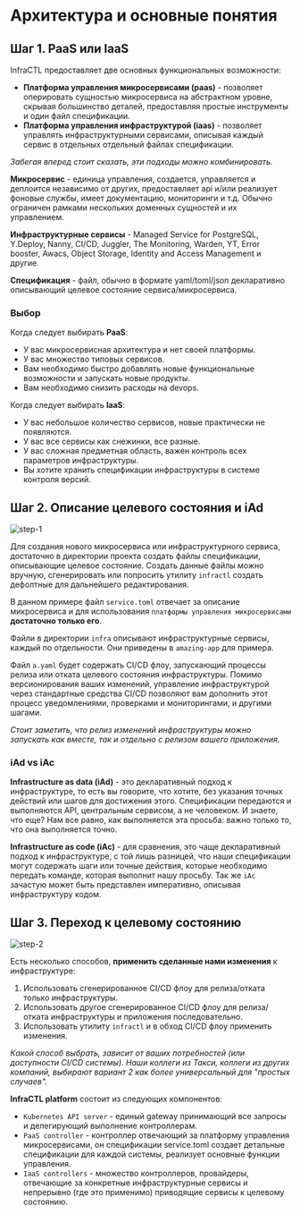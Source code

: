 # Архитектура и основные понятия

## Шаг 1. PaaS или IaaS

InfraCTL предоставляет две основных функциональных возможности:

* **Платформа управления микросервисами (paas)** - позволяет оперировать сущностью микросервиса на абстрактном уровне, скрывая большинство деталей, предоставляя простые инструменты и один файл спецификации.
* **Платформа управления инфраструктурой (iaas)** - позволяет управлять инфраструктурными сервисами, описывая каждый сервис в отдельных отдельный файлах спецификации.

_Забегая вперед стоит сказать, эти подходы можно комбинировать._

**Микросервис** - единица управления, создается, управляется и деплоится независимо от других, предоставляет api и/или реализует фоновые службы, имеет документацию, мониторинги и т.д. Обычно ограничен рамками нескольких доменных сущностей и их управлением. 

**Инфраструктурные сервисы** - Managed Service for PostgreSQL, Y.Deploy, Nanny, CI/CD, Juggler, The Monitoring, Warden, YT, Error booster, Awacs, Object Storage, Identity and Access Management и другие.

**Спецификация** - файл, обычно в формате yaml/toml/json декларативно описывающий целевое состояние сервиса/микросервиса.

### Выбор

Когда следует выбирать **PaaS**:
* У вас микросервисная архитектура и нет своей платформы.
* У вас множество типовых сервисов.
* Вам необходимо быстро добавлять новые функциональные возможности и запускать новые продукты.
* Вам необходимо снизить расходы на devops.

Когда следует выбирать **IaaS**:
* У вас небольшое количество сервисов, новые практически не появляются.
* У вас все сервисы как снежинки, все разные.
* У вас сложная предметная область, важен контроль всех параметров инфраструктуры.
* Вы хотите хранить спецификации инфраструктуры в системе контроля версий.


## Шаг 2. Описание целевого состояния и iAd

![step-1](https://nda.ya.ru/t/s-la_Ozo4ZRTtm)

Для создания нового микросервиса или инфраструктурного сервиса, достаточно в директории проекта создать файлы спецификации, описывающие целевое состояние. Создать данные файлы можно вручную, сгенерировать или попросить утилиту `infractl` создать дефолтные для дальнейшего редактирования.

В данном примере файл `service.toml` отвечает за описание микросервиса и для использования `платформы управления микросервисами` **достаточно только его**. 

Файли в директории `infra` описывают инфраструктурные сервисы, каждый по отдельности. Они приведены в `amazing-app` для примера.

Файл `a.yaml` будет содержать CI/CD флоу, запускающий процессы релиза или отката целевого состояния инфраструктуры. Помимо версионирования ваших изменений, управление инфраструктурой через стандартные средства CI/CD позволяют вам дополнить этот процесс уведомлениями, проверками и мониторингами, и другими шагами.

_Стоит заметить, что релиз изменений инфраструктуры можно запускать как вместе, так и отдельно с релизом вашего приложения._

### iAd vs iAc

**Infrastructure as data (iAd)** - это декларативный подход к инфраструктуре, то есть вы говорите, что хотите, без указания точных действий или шагов для достижения этого. Спецификации передаются и выполняются API, центральным сервисом, а не человеком. И знаете, что еще? Нам все равно, как выполняется эта просьба: важно только то, что она выполняется точно.

**Infrastructure as code (iAc)** - для сравнения, это чаще декларативный подход к инфраструктуре, с той лишь разницей, что наши спецификации могут содержать шаги или точные действия, которые необходимо передать команде, которая выполнит нашу просьбу. Так же `iAc` зачастую может быть представлен императивно, описывая инфраструктуру кодом.

## Шаг 3. Переход к целевому состоянию

![step-2](https://nda.ya.ru/t/uxYZrX304Xjbpj)

Есть несколько способов, **применить сделанные нами изменения** к инфраструктуре:
1. Использовать сгенерированное CI/CD флоу для релиза/отката только инфраструктуры.
1. Использовать другое сгенерированное CI/CD флоу для релиза/отката инфраструктуры и приложения последовательно.
1. Использовать утилиту `infractl` и в обход CI/CD флоу применить изменения.

_Какой способ выбрать, зависит от ваших потребностей (или доступности CI/CD системы). Наши коллеги из Такси, коллеги из других компаний, выбирают вариант 2 как более универсальный для "простых случаев"._

**InfraCTL platform** состоит из следующих компонентов:
* `Kubernetes API server` - единый gateway принимающий все запросы и делегирующий выполнение контроллерам.
* `PaaS controller` - контроллер отвечающий за платформу управления микросервисами, он спецификации service.toml создает детальные спецификации для каждой системы, реализует основные функции управления.
* `IaaS controllers` - множество контроллеров, провайдеры, отвечающие за конкретные инфраструктурные сервисы и непрерывно (где это применимо) приводящие сервисы к целевому состоянию.
